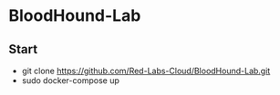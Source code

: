 # BloodHound-Lab


## Start
- git clone https://github.com/Red-Labs-Cloud/BloodHound-Lab.git
- sudo docker-compose up
